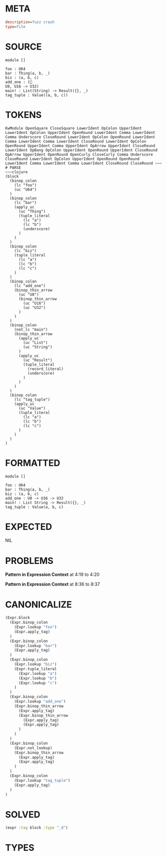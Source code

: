 # META
~~~ini
description=fuzz crash
type=file
~~~
# SOURCE
~~~roc
module []

foo : U64
bar : Thing(a, b, _)
biz : (a, b, c)
add_one : (
U8, U16 -> U32)
main! : List(String) -> Result({}, _)
tag_tuple : Value((a, b, c))
~~~
# TOKENS
~~~text
KwModule OpenSquare CloseSquare LowerIdent OpColon UpperIdent LowerIdent OpColon UpperIdent OpenRound LowerIdent Comma LowerIdent Comma Underscore CloseRound LowerIdent OpColon OpenRound LowerIdent Comma LowerIdent Comma LowerIdent CloseRound LowerIdent OpColon OpenRound UpperIdent Comma UpperIdent OpArrow UpperIdent CloseRound LowerIdent OpBang OpColon UpperIdent OpenRound UpperIdent CloseRound OpArrow UpperIdent OpenRound OpenCurly CloseCurly Comma Underscore CloseRound LowerIdent OpColon UpperIdent OpenRound OpenRound LowerIdent Comma LowerIdent Comma LowerIdent CloseRound CloseRound ~~~
# PARSE
~~~clojure
(block
  (binop_colon
    (lc "foo")
    (uc "U64")
  )
  (binop_colon
    (lc "bar")
    (apply_uc
      (uc "Thing")
      (tuple_literal
        (lc "a")
        (lc "b")
        (underscore)
      )
    )
  )
  (binop_colon
    (lc "biz")
    (tuple_literal
      (lc "a")
      (lc "b")
      (lc "c")
    )
  )
  (binop_colon
    (lc "add_one")
    (binop_thin_arrow
      (uc "U8")
      (binop_thin_arrow
        (uc "U16")
        (uc "U32")
      )
    )
  )
  (binop_colon
    (not_lc "main")
    (binop_thin_arrow
      (apply_uc
        (uc "List")
        (uc "String")
      )
      (apply_uc
        (uc "Result")
        (tuple_literal
          (record_literal)
          (underscore)
        )
      )
    )
  )
  (binop_colon
    (lc "tag_tuple")
    (apply_uc
      (uc "Value")
      (tuple_literal
        (lc "a")
        (lc "b")
        (lc "c")
      )
    )
  )
)
~~~
# FORMATTED
~~~roc
module []

foo : U64
bar : Thing(a, b, _)
biz : (a, b, c)
add_one : U8 -> U16 -> U32
main! : List String -> Result({}, _)
tag_tuple : Value(a, b, c)
~~~
# EXPECTED
NIL
# PROBLEMS
**Pattern in Expression Context**
at 4:19 to 4:20

**Pattern in Expression Context**
at 8:36 to 8:37

# CANONICALIZE
~~~clojure
(Expr.block
  (Expr.binop_colon
    (Expr.lookup "foo")
    (Expr.apply_tag)
  )
  (Expr.binop_colon
    (Expr.lookup "bar")
    (Expr.apply_tag)
  )
  (Expr.binop_colon
    (Expr.lookup "biz")
    (Expr.tuple_literal
      (Expr.lookup "a")
      (Expr.lookup "b")
      (Expr.lookup "c")
    )
  )
  (Expr.binop_colon
    (Expr.lookup "add_one")
    (Expr.binop_thin_arrow
      (Expr.apply_tag)
      (Expr.binop_thin_arrow
        (Expr.apply_tag)
        (Expr.apply_tag)
      )
    )
  )
  (Expr.binop_colon
    (Expr.not_lookup)
    (Expr.binop_thin_arrow
      (Expr.apply_tag)
      (Expr.apply_tag)
    )
  )
  (Expr.binop_colon
    (Expr.lookup "tag_tuple")
    (Expr.apply_tag)
  )
)
~~~
# SOLVED
~~~clojure
(expr :tag block :type "_d")
~~~
# TYPES
~~~roc
~~~
